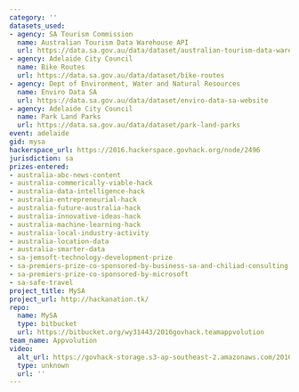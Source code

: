 ```yaml
---
category: ''
datasets_used:
- agency: SA Tourism Commission
  name: Australian Tourism Data Warehouse API
  url: https://data.sa.gov.au/data/dataset/australian-tourism-data-warehouse-api
- agency: Adelaide City Council
  name: Bike Routes
  url: https://data.sa.gov.au/data/dataset/bike-routes
- agency: Dept of Environment, Water and Natural Resources
  name: Enviro Data SA
  url: https://data.sa.gov.au/data/dataset/enviro-data-sa-website
- agency: Adelaide City Council
  name: Park Land Parks
  url: https://data.sa.gov.au/data/dataset/park-land-parks
event: adelaide
gid: mysa
hackerspace_url: https://2016.hackerspace.govhack.org/node/2496
jurisdiction: sa
prizes-entered:
- australia-abc-news-content
- australia-commerically-viable-hack
- australia-data-intelligence-hack
- australia-entrepreneurial-hack
- australia-future-australia-hack
- australia-innovative-ideas-hack
- australia-machine-learning-hack
- australia-local-industry-activity
- australia-location-data
- australia-smarter-data
- sa-jemsoft-technology-development-prize
- sa-premiers-prize-co-sponsored-by-business-sa-and-chiliad-consulting
- sa-premiers-prize-co-sponsored-by-microsoft
- sa-safe-travel
project_title: MySA
project_url: http://hackanation.tk/
repo:
  name: MySA
  type: bitbucket
  url: https://bitbucket.org/wy31443/2016govhack.teamappvolution
team_name: Appvolution
video:
  alt_url: https://govhack-storage.s3-ap-southeast-2.amazonaws.com/2016/Appvolutioin.mp4
  type: unknown
  url: ''
---
```


